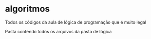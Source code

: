 # algoritmos
Todos os códigos da aula de lógica de programação que é muito legal

Pasta contendo todos os arquivos da pasta de lógica
